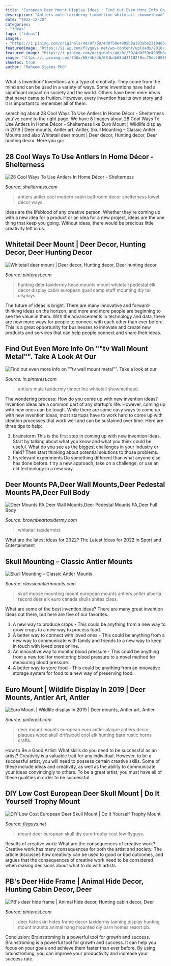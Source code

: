 ```yaml
---
title: "European Deer Mount Display Ideas : Find Out Even More Info On &quot;&quot;tv Wall Mount Metal&quot;&quot;. Take A Look At Our"
description: "Antlers mule taxidermy timberline whitetail showmethead"
date: "2022-12-20"
categories:
- "ideas"
tags: ["ideas"]
images:
- "https://i.pinimg.com/originals/4d/0f/59/4d0f59e4905b8a193abe2310465afe2d.jpg"
featuredImage: "https://i1.wp.com/flyguys.net/wp-content/uploads/2010/12/Euro-Mount-JYD-flyguys.net_.jpg?fit=640%2C480&amp;ssl=1"
featured_image: "https://i.pinimg.com/originals/4d/0f/59/4d0f59e4905b8a193abe2310465afe2d.jpg"
image: "https://i.pinimg.com/736x/68/4b/db/684bdb68dd27182f0ec75dcf8068cda6--deer-mount-decor-euro-mounts.jpg?b=t"
ShowToc: true
author: "Raheem Stokes PhD"
---
```



What is Invention?
Inventions are a type of creativity. They come from the mind and can be used in a variety of ways. Some inventions have had a significant impact on society and the world. Others have been mere ideas that never came to fruition. However, every invention has its own story and it is important to remember all of them.

	

		
searching about 28 Cool Ways To Use Antlers In Home Décor - Shelterness you've came to the right page. We have 8 Images about 28 Cool Ways To Use Antlers In Home Décor - Shelterness like Euro Mount | Wildlife display in 2019 | Deer mounts, Antler art, Antler, Skull Mounting – Classic Antler Mounts and also Whitetail deer mount | Deer decor, Hunting decor, Deer hunting decor. Here you go:
		
    
## 28 Cool Ways To Use Antlers In Home Décor - Shelterness

<img loading=lazy src="https://i.shelterness.com/2016/08/02-antler-towel-holder-gives-this-modern-bathroom-a-cabin-feel.jpg" onerror="this.onerror=null;this.src='https://tse3.mm.bing.net/th?id=OIP.qvmzGZ9fl2X6y6T3wROIcQHaLD&amp;pid=15.1';" alt="28 Cool Ways To Use Antlers In Home Décor - Shelterness">

_Source: shelterness.com_

>antlers antler cool modern cabin bathroom decor shelterness towel décor ways. 

	

Ideas are the lifeblood of any creative person. Whether they're coming up with a new idea for a product or an idea for a new project, ideas are the one thing that keep you going. Without ideas, there would be precious little creativity left in us.

    
## Whitetail Deer Mount | Deer Decor, Hunting Decor, Deer Hunting Decor

<img loading=lazy src="https://i.pinimg.com/736x/0e/10/d5/0e10d50acfaedc204f19847f5acf66ca.jpg" onerror="this.onerror=null;this.src='https://tse1.mm.bing.net/th?id=OIP.Jl2pC2ojGLQch8TokwM44QHaKF&amp;pid=15.1';" alt="Whitetail deer mount | Deer decor, Hunting decor, Deer hunting decor">

_Source: pinterest.com_

>hunting deer taxidermy head mounts mount whitetail pedestal elk decor display cabin european quail camp stuff mounting diy tail displays. 

	

The future of ideas is bright. There are many innovative and forward-thinking ideas on the horizon, and more and more people are beginning to see the value in them. With the advancements in technology and data, there are now more ways for people to connect with each other than ever before. This is a great opportunity for businesses to innovate and create new products and services that can help people connect and share their ideas.

    
## Find Out Even More Info On &quot;&quot;tv Wall Mount Metal&quot;&quot;. Take A Look At Our

<img loading=lazy src="https://i.pinimg.com/originals/4d/0f/59/4d0f59e4905b8a193abe2310465afe2d.jpg" onerror="this.onerror=null;this.src='https://tse1.mm.bing.net/th?id=OIP._4FLIC5Bj6dAnmkNXTHB9AHaJ4&amp;pid=15.1';" alt="Find out even more info on &quot;&quot;tv wall mount metal&quot;&quot;. Take a look at our">

_Source: in.pinterest.com_

>antlers mule taxidermy timberline whitetail showmethead. 

	

The wondering process: How do you come up with new invention ideas?
Invention ideas are a common part of any startup's life. However, coming up with new ones can be tough. While there are some easy ways to come up with new invention ideas, most startups have to work hard to come up with ideation processes that work well and can be sustained over time. Here are three tips to help:
1) brainstorm
This is the first step in coming up with new invention ideas. Start by talking about what you know and what you think could be useful. What do you see as the biggest challenges in your industry or field? Then start thinking about potential solutions to those problems.
2) tryrelevant experiments
Do something different than what anyone else has done before. t try a new approach, take on a challenge, or use an old technology in a new way.

    
## Deer Mounts PA,Deer Wall Mounts,Deer Pedestal Mounts PA,Deer Full Body

<img loading=lazy src="http://www.brownbeartaxidermy.com/Deer-Shoulder-Wall-Mounts/Drop-Tine-Buck-Wall-Mount.jpg" onerror="this.onerror=null;this.src='https://tse1.mm.bing.net/th?id=OIP.ea067HoeTbwLzcyRR-MSVwHaJ4&amp;pid=15.1';" alt="Deer Mounts PA,Deer Wall Mounts,Deer Pedestal Mounts PA,Deer Full Body">

_Source: brownbeartaxidermy.com_

>whitetail taxidermist. 

	

What are the latest ideas for 2022?
The Latest Ideas for 2022 in Sport and Entertainment

    
## Skull Mounting – Classic Antler Mounts

<img loading=lazy src="http://classicantlermounts.com/wp-content/uploads/2018/02/1023.jpg" onerror="this.onerror=null;this.src='https://tse1.mm.bing.net/th?id=OIP.LWNJx6pat256tyjIYAVRHAHaFj&amp;pid=15.1';" alt="Skull Mounting – Classic Antler Mounts">

_Source: classicantlermounts.com_

>skull moose mounting mount european mounts antlers antler alberta record deer elk euro canada skulls shiras class. 

	

What are some of the best invention ideas?
There are many great invention ideas out there, but here are five of our favorites. 
1. A new way to produce crops - This could be anything from a new way to grow crops to a new way to process food. 
2. A better way to connect with loved ones - This could be anything from a new way to communicate with family and friends to a new way to keep in touch with loved ones online. 
3. An innovative way to monitor blood pressure - This could be anything from a new tool for monitoring blood pressure to a novel method for measuring blood pressure. 
4. A better way to store food - This could be anything from an innovative storage system for food to a new way of preserving food. 

    
## Euro Mount | Wildlife Display In 2019 | Deer Mounts, Antler Art, Antler

<img loading=lazy src="https://i.pinimg.com/736x/68/4b/db/684bdb68dd27182f0ec75dcf8068cda6--deer-mount-decor-euro-mounts.jpg?b=t" onerror="this.onerror=null;this.src='https://tse3.mm.bing.net/th?id=OIP.5_8CuUm6G_Q93Z0NKVXeLgHaJ3&amp;pid=15.1';" alt="Euro Mount | Wildlife display in 2019 | Deer mounts, Antler art, Antler">

_Source: pinterest.com_

>deer mount mounts european euro antler plaque antlers decor plaques wood skull driftwood cool elk hunting barn rustic horns crafts. 

	

How to Be a Good Artist: What skills do you need to be successful as an artist?
Creativity is a valuable trait for any individual. However, to be a successful artist, you will need to possess certain creative skills. Some of these include ideas and creativity, as well as the ability to communicate your ideas convincingly to others. To be a great artist, you must have all of these qualities in order to be successful.

    
## DIY Low Cost European Deer Skull Mount | Do It Yourself Trophy Mount

<img loading=lazy src="https://i1.wp.com/flyguys.net/wp-content/uploads/2010/12/Euro-Mount-JYD-flyguys.net_.jpg?fit=640%2C480&amp;ssl=1" onerror="this.onerror=null;this.src='https://tse3.mm.bing.net/th?id=OIP.z_rCKJa9DiTg0oaYmIzyEQHaFj&amp;pid=15.1';" alt="DIY Low Cost European Deer Skull Mount | Do It Yourself Trophy Mount">

_Source: flyguys.net_

>mount deer european skull diy euro trophy cost low flyguys. 

	

Results of creative work: What are the consequences of creative work?
Creative work has many consequences for both the artist and society. The article discusses how creativity can be used to good or bad outcomes, and argues that the consequences of creative work need to be considered when making decisions about what to do with artists.

    
## PB&#039;s Deer Hide Frame | Animal Hide Decor, Hunting Cabin Decor, Deer

<img loading=lazy src="https://i.pinimg.com/736x/ed/ca/43/edca43c5b05c3fd969ec7a96e1828066--deer-hide-taxidermy.jpg" onerror="this.onerror=null;this.src='https://tse4.mm.bing.net/th?id=OIP.T9NOoqtpjKFcKASACIg87QHaJ4&amp;pid=15.1';" alt="PB&#039;s deer hide frame | Animal hide decor, Hunting cabin decor, Deer">

_Source: pinterest.com_

>deer hide skin hides frame decor taxidermy tanning display hunting mount mounts animal hang mounted diy barn homes resort pb. 

	

Conclusion: Brainstroming is a powerful tool for growth and success.
Brainstroming is a powerful tool for growth and success. It can help you focus on your goals and achieve them faster than ever before. By using brainstroming, you can improve your productivity and increase your success rate.

